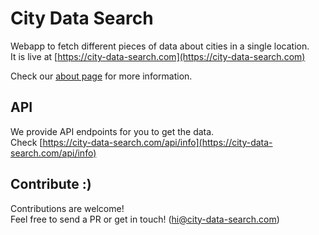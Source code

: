 # City Data Search
Webapp to fetch different pieces of data about cities in a single location.  
It is live at [https://city-data-search.com](https://city-data-search.com)

Check our [about page](https://city-data-search.com/about) for more information.

## API
We provide API endpoints for you to get the data.  
Check [https://city-data-search.com/api/info](https://city-data-search.com/api/info)

## Contribute :)
Contributions are welcome!  
Feel free to send a PR or get in touch! (hi@city-data-search.com)
